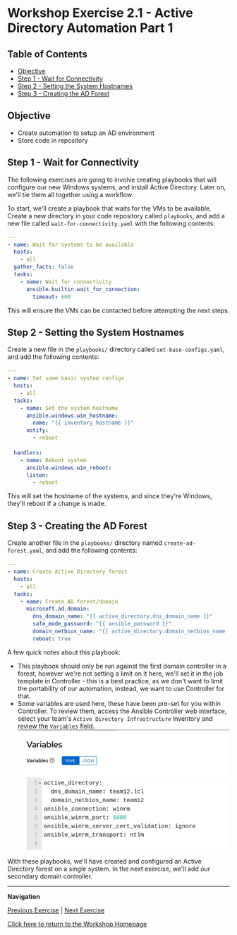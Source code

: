 # Workshop Exercise 2.1 - Active Directory Automation Part 1

## Table of Contents

* [Objective](#objective)
* [Step 1 - Wait for Connectivity](#step-1---wait-for-connectivity)
* [Step 2 - Setting the System Hostnames](#step-2---setting-the-system-hostnames)
* [Step 3 - Creating the AD Forest](#step-3---creating-the-ad-forest)

## Objective

* Create automation to setup an AD environment
* Store code in repository

## Step 1 - Wait for Connectivity
The following exercises are going to involve creating playbooks that will configure our new Windows systems, and install Active Directory. Later on, we'll tie them all together using a workflow.

To start, we'll create a playbook that waits for the VMs to be available. Create a new directory in your code repository called `playbooks`, and add a new file called `wait-for-connectivity.yaml` with the following contents:

```yaml
---
- name: Wait for systems to be available
  hosts:
    - all
  gather_facts: false
  tasks:
    - name: Wait for connectivity
      ansible.builtin.wait_for_connection:
        timeout: 600
```

This will ensure the VMs can be contacted before attempting the next steps.

## Step 2 - Setting the System Hostnames
Create a new file in the `playbooks/` directory called `set-base-configs.yaml`, and add the following contents:

```yaml
---
- name: Set some basic system configs
  hosts:
    - all
  tasks:
    - name: Set the system hostname
      ansible.windows.win_hostname:
        name: "{{ inventory_hostname }}"
      notify:
        - reboot

  handlers:
    - name: Reboot system
      ansible.windows.win_reboot:
      listen:
        - reboot
```

This will set the hostname of the systems, and since they're Windows, they'll reboot if a change is made.

## Step 3 - Creating the AD Forest
Create another file in the `playbooks/` directory named `create-ad-forest.yaml`, and add the following contents:

```yaml
---
- name: Create Active Directory forest
  hosts:
    - all
  tasks:
    - name: Create AD forest/domain
      microsoft.ad.domain:
        dns_domain_name: "{{ active_directory.dns_domain_name }}"
        safe_mode_password: "{{ ansible_password }}"
        domain_netbios_name: "{{ active_directory.domain_netbios_name | default(omit) }}"
        reboot: true
```

A few quick notes about this playbook:
- This playbook should only be run against the first domain controller in a forest, however we're not setting a limit on it here, we'll set it in the job template in Controller - this is a best practice, as we don't want to limit the portability of our automation, instead, we want to use Controller for that.
- Some variables are used here, these have been pre-set for you within Controller. To review them, access the Ansible Controller web interface, select your team's `Active Directory Infrastructure` inventory and review the `Variables` field.
![Conrtoller Inventory Vars](../images/controller-inventory-vars.png)

With these playbooks, we'll have created and configured an Active Directory forest on a single system. In the next exercise, we'll add our secondary domain controller.

---
**Navigation**

[Previous Exercise](../1.4-adding-chart-to-argocd/) | [Next Exercise](../2.2-ad-automation-part-2/)

[Click here to return to the Workshop Homepage](../../README.md)
